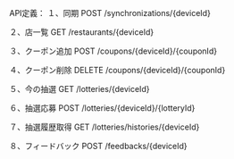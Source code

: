 API定義：
１、同期
POST /synchronizations/{deviceId}

２、店一覧
GET /restaurants/{deviceId}

３、クーポン追加
POST /coupons/{deviceId}/{couponId}

４、クーポン削除
DELETE /coupons/{deviceId}/{couponId}

５、今の抽選
GET /lotteries/{deviceId}

６、抽選応募
POST /lotteries/{deviceId}/{lotteryId}

７、抽選履歴取得
GET /lotteries/histories/{deviceId}

８、フィードバック
POST /feedbacks/{deviceId} 